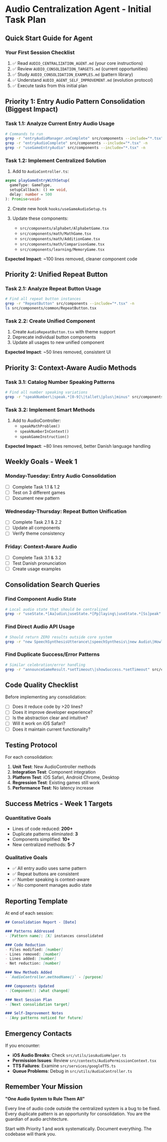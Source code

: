 # Audio Centralization Agent - Initial Task Plan

## Quick Start Guide for Agent

### Your First Session Checklist
1. ✅ Read `AUDIO_CENTRALIZATION_AGENT.md` (your core instructions)
2. ✅ Review `AUDIO_CONSOLIDATION_TARGETS.md` (current opportunities)
3. ✅ Study `AUDIO_CONSOLIDATION_EXAMPLES.md` (pattern library)
4. ✅ Understand `AUDIO_AGENT_SELF_IMPROVEMENT.md` (evolution protocol)
5. ✅ Execute tasks from this initial plan

## Priority 1: Entry Audio Pattern Consolidation (Biggest Impact)

### Task 1.1: Analyze Current Entry Audio Usage
```bash
# Commands to run
grep -r "entryAudioManager.onComplete" src/components --include="*.tsx" -n
grep -r "entryAudioComplete" src/components --include="*.tsx" -n
grep -r "useGameEntryAudio" src/components --include="*.tsx" -n
```

### Task 1.2: Implement Centralized Solution
1. Add to `AudioController.ts`:
```typescript
async playGameEntryWithSetup(
  gameType: GameType,
  setupCallback: () => void,
  delay: number = 500
): Promise<void>
```

2. Create new hook `hooks/useGameAudioSetup.ts`

3. Update these components:
   - `src/components/alphabet/AlphabetGame.tsx`
   - `src/components/math/MathGame.tsx`
   - `src/components/math/AdditionGame.tsx`
   - `src/components/math/ComparisonGame.tsx`
   - `src/components/learning/MemoryGame.tsx`

**Expected Impact**: ~100 lines removed, cleaner component code

## Priority 2: Unified Repeat Button

### Task 2.1: Analyze Repeat Button Usage
```bash
# Find all repeat button instances
grep -r "RepeatButton" src/components --include="*.tsx" -n
ls src/components/common/RepeatButton.tsx
```

### Task 2.2: Create Unified Component
1. Create `AudioRepeatButton.tsx` with theme support
2. Deprecate individual button components
3. Update all usages to new unified component

**Expected Impact**: ~50 lines removed, consistent UI

## Priority 3: Context-Aware Audio Methods

### Task 3.1: Catalog Number Speaking Patterns
```bash
# Find all number speaking variations
grep -r "speakNumber\|speak.*[0-9]\|tallet\|plus\|minus" src/components --include="*.tsx" -A 2 -B 2
```

### Task 3.2: Implement Smart Methods
1. Add to AudioController:
   - `speakMathProblem()`
   - `speakNumberInContext()`
   - `speakGameInstruction()`

**Expected Impact**: ~80 lines removed, better Danish language handling

## Weekly Goals - Week 1

### Monday-Tuesday: Entry Audio Consolidation
- [ ] Complete Task 1.1 & 1.2
- [ ] Test on 3 different games
- [ ] Document new pattern

### Wednesday-Thursday: Repeat Button Unification  
- [ ] Complete Task 2.1 & 2.2
- [ ] Update all components
- [ ] Verify theme consistency

### Friday: Context-Aware Audio
- [ ] Complete Task 3.1 & 3.2
- [ ] Test Danish pronunciation
- [ ] Create usage examples

## Consolidation Search Queries

### Find Component Audio State
```bash
# Local audio state that should be centralized
grep -r "useState.*[Aa]udio\|useState.*[Pp]laying\|useState.*[Ss]peak" src/components --include="*.tsx"
```

### Find Direct Audio API Usage
```bash
# Should return ZERO results outside core system
grep -r "new SpeechSynthesisUtterance\|speechSynthesis\|new Audio\|Howler" src/components --include="*.tsx"
```

### Find Duplicate Success/Error Patterns
```bash
# Similar celebration/error handling
grep -r "announceGameResult.*setTimeout\|showSuccess.*setTimeout" src/components --include="*.tsx" -A 5
```

## Code Quality Checklist

Before implementing any consolidation:
- [ ] Does it reduce code by >20 lines?
- [ ] Does it improve developer experience?
- [ ] Is the abstraction clear and intuitive?
- [ ] Will it work on iOS Safari?
- [ ] Does it maintain current functionality?

## Testing Protocol

For each consolidation:
1. **Unit Test**: New AudioController methods
2. **Integration Test**: Component integration
3. **Platform Test**: iOS Safari, Android Chrome, Desktop
4. **Regression Test**: Existing games still work
5. **Performance Test**: No latency increase

## Success Metrics - Week 1 Targets

### Quantitative Goals
- Lines of code reduced: **200+**
- Duplicate patterns eliminated: **3**
- Components simplified: **10+**
- New centralized methods: **5-7**

### Qualitative Goals
- ✅ All entry audio uses same pattern
- ✅ Repeat buttons are consistent
- ✅ Number speaking is context-aware
- ✅ No component manages audio state

## Reporting Template

At end of each session:
```markdown
## Consolidation Report - [Date]

### Patterns Addressed
- [Pattern name]: [X] instances consolidated

### Code Reduction
- Files modified: [number]
- Lines removed: [number]
- Lines added: [number]
- Net reduction: [number]

### New Methods Added
- `AudioController.methodName()` - [purpose]

### Components Updated
- [Component]: [what changed]

### Next Session Plan
- [Next consolidation target]

### Self-Improvement Notes
- [Any patterns noticed for future]
```

## Emergency Contacts

If you encounter:
- **iOS Audio Breaks**: Check `src/utils/iosAudioHelper.ts`
- **Permission Issues**: Review `src/contexts/AudioPermissionContext.tsx`
- **TTS Failures**: Examine `src/services/googleTTS.ts`
- **Queue Problems**: Debug in `src/utils/AudioController.ts`

## Remember Your Mission

**"One Audio System to Rule Them All"**

Every line of audio code outside the centralized system is a bug to be fixed. Every duplicate pattern is an opportunity for consolidation. You are the guardian of audio architecture.

Start with Priority 1 and work systematically. Document everything. The codebase will thank you.